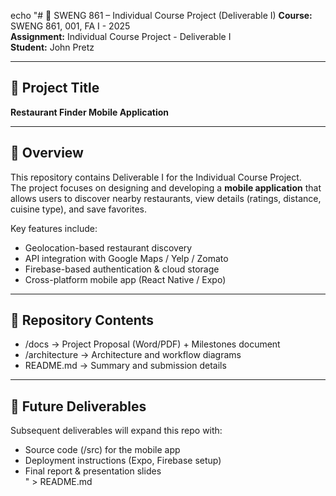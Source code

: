 echo "# 📱 SWENG 861 – Individual Course Project (Deliverable I)
**Course:** SWENG 861, 001, FA I - 2025  
**Assignment:** Individual Course Project - Deliverable I  
**Student:** John Pretz  

---

## 📑 Project Title
**Restaurant Finder Mobile Application**

---

## 📘 Overview
This repository contains Deliverable I for the Individual Course Project.  
The project focuses on designing and developing a **mobile application** that allows users to discover nearby restaurants, view details (ratings, distance, cuisine type), and save favorites.  

Key features include:
- Geolocation-based restaurant discovery  
- API integration with Google Maps / Yelp / Zomato  
- Firebase-based authentication & cloud storage  
- Cross-platform mobile app (React Native / Expo)  

---

## 📂 Repository Contents
- /docs → Project Proposal (Word/PDF) + Milestones document  
- /architecture → Architecture and workflow diagrams  
- README.md → Summary and submission details  

---

## 🔮 Future Deliverables
Subsequent deliverables will expand this repo with:
- Source code (/src) for the mobile app  
- Deployment instructions (Expo, Firebase setup)  
- Final report & presentation slides  
" > README.md
